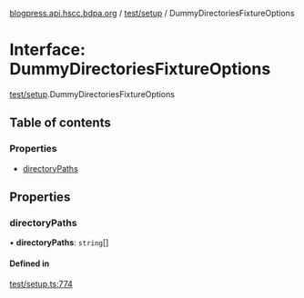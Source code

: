 [blogpress.api.hscc.bdpa.org](../README.md) / [test/setup](../modules/test_setup.md) / DummyDirectoriesFixtureOptions

# Interface: DummyDirectoriesFixtureOptions

[test/setup](../modules/test_setup.md).DummyDirectoriesFixtureOptions

## Table of contents

### Properties

- [directoryPaths](test_setup.DummyDirectoriesFixtureOptions.md#directorypaths)

## Properties

### directoryPaths

• **directoryPaths**: `string`[]

#### Defined in

[test/setup.ts:774](https://github.com/nhscc/blogpress.api.hscc.bdpa.org/blob/764312e/test/setup.ts#L774)
